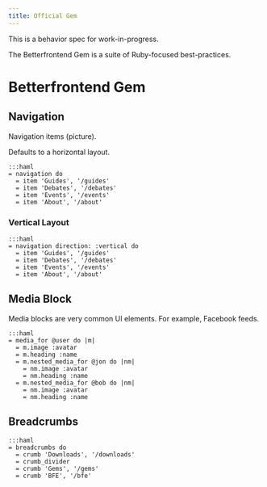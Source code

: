 ```yaml
---
title: Official Gem
---
```


<div class="alert-box">
  This is a behavior spec for work-in-progress.
</div>

The Betterfrontend Gem is a suite of Ruby-focused best-practices.

# Betterfrontend Gem

## Navigation

Navigation items (picture).

Defaults to a horizontal layout.

```
:::haml
= navigation do
  = item 'Guides', '/guides'
  = item 'Debates', '/debates'
  = item 'Events', '/events'
  = item 'About', '/about'
```

### Vertical Layout

```
:::haml
= navigation direction: :vertical do
  = item 'Guides', '/guides'
  = item 'Debates', '/debates'
  = item 'Events', '/events'
  = item 'About', '/about'
```

## Media Block

Media blocks are very common UI elements. For example, Facebook feeds.

```
:::haml
= media_for @user do |m|
  = m.image :avatar
  = m.heading :name
  = m.nested_media_for @jon do |nm|
    = nm.image :avatar
    = nm.heading :name
  = m.nested_media_for @bob do |nm|
    = nm.image :avatar
    = nm.heading :name
```

## Breadcrumbs

```
:::haml
= breadcrumbs do
  = crumb 'Downloads', '/downloads'
  = crumb_divider
  = crumb 'Gems', '/gems'
  = crumb 'BFE', '/bfe'
```
